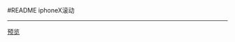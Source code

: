 ﻿#README
iphoneX滚动

---
[预览][1]


  [1]: https://helloforrestworld.github.io/javascriptLab/%E7%BD%91%E6%98%93%E9%9F%B3%E4%B9%90%E8%BD%AE%E6%92%AD%E5%9B%BE/index.html